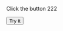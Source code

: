 
<html>
<body>

<p>Click the button 222   </p>

<button onclick="myFunction2()">Try it</button>

<script>

function myFunction2() {
 
      alert(' Info' )
      
}  
var pixelRatio = (function(){var ratio=1;if(window.screen.systemXDPI!==undefined&&window.screen.logicalXDPI!==undefined&&window.screen.systemXDPI>window.screen.logicalXDPI){ratio=window.screen.systemXDPI/window.screen.logicalXDPI;}
				else if(window.devicePixelRatio!==undefined){ratio=window.devicePixelRatio;}
				return ratio;})();

</script>

</body>
</html>

